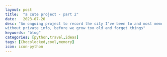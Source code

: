 ```yaml
---
layout: post
title:  "a cute project - part 2"
date:   2023-07-20
desc: "An ongoing project to record the city I've been to and most memorable memories associated with the city with a one-liner, 
without private info, before we grow too old and forget things"
keywords: "blog"
categories: [python,travel,ideas]
tags: [Chocolocked,cool,memory]
icon: icon-python
---
```

